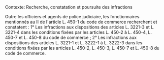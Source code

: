 Contexte: Recherche, constatation et poursuite des infractions

Outre les officiers et agents de police judiciaire, les fonctionnaires mentionnés au II de l'article L. 450-1 du code de commerce recherchent et constatent : 1° Les infractions aux dispositions des articles L. 3221-3 et L. 3221-4 dans les conditions fixées par les articles L. 450-2 à L. 450-4, L. 450-7 et L. 450-8 du code de commerce ; 2° Les infractions aux dispositions des articles L. 3221-1 et L. 3222-1 à L. 3222-3 dans les conditions fixées par les articles L. 450-2, L. 450-3, L. 450-7 et L. 450-8 du code de commerce.